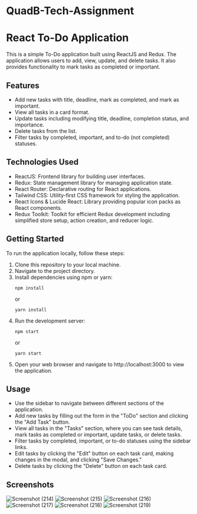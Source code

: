 ﻿# QuadB-Tech-Assignment
# React To-Do Application

This is a simple To-Do application built using ReactJS and Redux. The application allows users to add, view, update, and delete tasks. It also provides functionality to mark tasks as completed or important.

## Features

- Add new tasks with title, deadline, mark as completed, and mark as important.
- View all tasks in a card format.
- Update tasks including modifying title, deadline, completion status, and importance.
- Delete tasks from the list.
- Filter tasks by completed, important, and to-do (not completed) statuses.

## Technologies Used

- ReactJS: Frontend library for building user interfaces.
- Redux: State management library for managing application state.
- React Router: Declarative routing for React applications.
- Tailwind CSS: Utility-first CSS framework for styling the application.
- React Icons & Lucide React: Library providing popular icon packs as React components.
- Redux Toolkit: Toolkit for efficient Redux development including simplified store setup, action creation, and reducer logic.

## Getting Started

To run the application locally, follow these steps:

1. Clone this repository to your local machine.
2. Navigate to the project directory.
3. Install dependencies using npm or yarn:
   ```
   npm install
   ```
   or
   ```
   yarn install
   ```
4. Run the development server:
   ```
   npm start
   ```
   or
   ```
   yarn start
   ```
5. Open your web browser and navigate to http://localhost:3000 to view the application.

## Usage

- Use the sidebar to navigate between different sections of the application.
- Add new tasks by filling out the form in the "ToDo" section and clicking the "Add Task" button.
- View all tasks in the "Tasks" section, where you can see task details, mark tasks as completed or important, update tasks, or delete tasks.
- Filter tasks by completed, important, or to-do statuses using the sidebar links.
- Edit tasks by clicking the "Edit" button on each task card, making changes in the modal, and clicking "Save Changes."
- Delete tasks by clicking the "Delete" button on each task card.

## Screenshots

![Screenshot (214)](https://github.com/user-attachments/assets/dabbacdf-e155-4078-b6e5-28fdf50aa8a6)
![Screenshot (215)](https://github.com/user-attachments/assets/6e30d195-1952-40a1-92f1-a1882439d3ff)
![Screenshot (216)](https://github.com/user-attachments/assets/9ebf7734-e36b-4e53-baec-cca2eb9d69e2)
![Screenshot (217)](https://github.com/user-attachments/assets/da499ebd-c5cf-4810-87e3-c92c4bfc7341)
![Screenshot (218)](https://github.com/user-attachments/assets/71a477df-fc7a-4a2c-b62d-5982157cf224)
![Screenshot (219)](https://github.com/user-attachments/assets/af38bb40-33a2-41e8-882d-103b020f073e)









